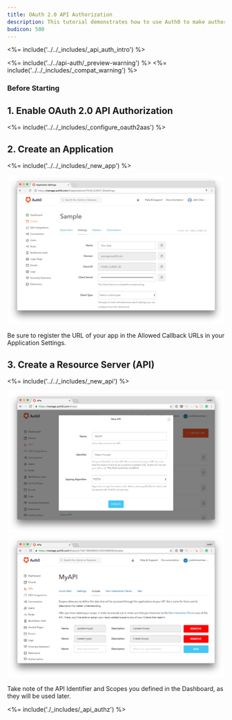 ```yaml
---
title: OAuth 2.0 API Authorization
description: This tutorial demonstrates how to use Auth0 to make authorized API calls from your web app.
budicon: 500
---
```


<%= include('../../_includes/_api_auth_intro') %>

<%= include('../../api-auth/_preview-warning') %>
<%= include('../../_includes/_compat_warning') %>

### Before Starting

## 1. Enable OAuth 2.0 API Authorization

<%= include('../../_includes/_configure_oauth2aas') %>

## 2. Create an Application

<%= include('../../_includes/_new_app') %>

![App Dashboard](/media/articles/angularjs/app_dashboard.png)

Be sure to register the URL of your app in the Allowed Callback URLs in your Application Settings.

## 3. Create a Resource Server (API)

<%= include('../../_includes/_new_api') %>

![Create API](/media/articles/api-auth/api-5.png)
![Update Scopes](/media/articles/api-auth/api-6.png)

Take note of the API Identifier and Scopes you defined in the Dashboard, as they will be used later.

<%= include('./_includes/_api_authz') %>